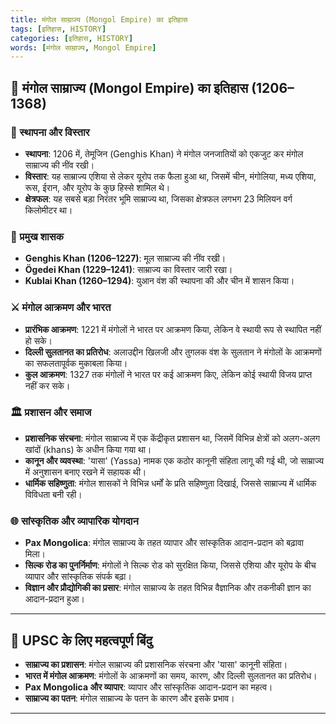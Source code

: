 ```yaml
---
title: मंगोल साम्राज्य (Mongol Empire) का इतिहास
tags: [इतिहास, HISTORY]
categories: [इतिहास, HISTORY]
words: [मंगोल साम्राज्य, Mongol Empire]
---
```

## 🏹 मंगोल साम्राज्य (Mongol Empire) का इतिहास (1206–1368)

### 📜 स्थापना और विस्तार
- **स्थापना**: 1206 में, तेमूजिन (Genghis Khan) ने मंगोल जनजातियों को एकजुट कर मंगोल साम्राज्य की नींव रखी।
- **विस्तार**: यह साम्राज्य एशिया से लेकर यूरोप तक फैला हुआ था, जिसमें चीन, मंगोलिया, मध्य एशिया, रूस, ईरान, और यूरोप के कुछ हिस्से शामिल थे।
- **क्षेत्रफल**: यह सबसे बड़ा निरंतर भूमि साम्राज्य था, जिसका क्षेत्रफल लगभग 23 मिलियन वर्ग किलोमीटर था।

### 👑 प्रमुख शासक
- **Genghis Khan (1206–1227)**: मूल साम्राज्य की नींव रखी।
- **Ögedei Khan (1229–1241)**: साम्राज्य का विस्तार जारी रखा।
- **Kublai Khan (1260–1294)**: युआन वंश की स्थापना की और चीन में शासन किया।

### ⚔️ मंगोल आक्रमण और भारत
- **प्रारंभिक आक्रमण**: 1221 में मंगोलों ने भारत पर आक्रमण किया, लेकिन वे स्थायी रूप से स्थापित नहीं हो सके।
- **दिल्ली सुलतानत का प्रतिरोध**: अलाउद्दीन खिलजी और तुगलक वंश के सुलतान ने मंगोलों के आक्रमणों का सफलतापूर्वक मुकाबला किया।
- **कुल आक्रमण**: 1327 तक मंगोलों ने भारत पर कई आक्रमण किए, लेकिन कोई स्थायी विजय प्राप्त नहीं कर सके।

### 🏛️ प्रशासन और समाज
- **प्रशासनिक संरचना**: मंगोल साम्राज्य में एक केंद्रीकृत प्रशासन था, जिसमें विभिन्न क्षेत्रों को अलग-अलग खांदों (khans) के अधीन किया गया था।
- **कानून और व्यवस्था**: 'यासा' (Yassa) नामक एक कठोर कानूनी संहिता लागू की गई थी, जो साम्राज्य में अनुशासन बनाए रखने में सहायक थी।
- **धार्मिक सहिष्णुता**: मंगोल शासकों ने विभिन्न धर्मों के प्रति सहिष्णुता दिखाई, जिससे साम्राज्य में धार्मिक विविधता बनी रही।

### 🌐 सांस्कृतिक और व्यापारिक योगदान
- **Pax Mongolica**: मंगोल साम्राज्य के तहत व्यापार और सांस्कृतिक आदान-प्रदान को बढ़ावा मिला।
- **सिल्क रोड का पुनर्निर्माण**: मंगोलों ने सिल्क रोड को सुरक्षित किया, जिससे एशिया और यूरोप के बीच व्यापार और सांस्कृतिक संपर्क बढ़ा।
- **विज्ञान और प्रौद्योगिकी का प्रसार**: मंगोल साम्राज्य के तहत विभिन्न वैज्ञानिक और तकनीकी ज्ञान का आदान-प्रदान हुआ।

---

## 📌 UPSC के लिए महत्वपूर्ण बिंदु
- **साम्राज्य का प्रशासन**: मंगोल साम्राज्य की प्रशासनिक संरचना और 'यासा' कानूनी संहिता।
- **भारत में मंगोल आक्रमण**: मंगोलों के आक्रमणों का समय, कारण, और दिल्ली सुलतानत का प्रतिरोध।
- **Pax Mongolica और व्यापार**: व्यापार और सांस्कृतिक आदान-प्रदान का महत्व।
- **साम्राज्य का पतन**: मंगोल साम्राज्य के पतन के कारण और इसके प्रभाव।

---
